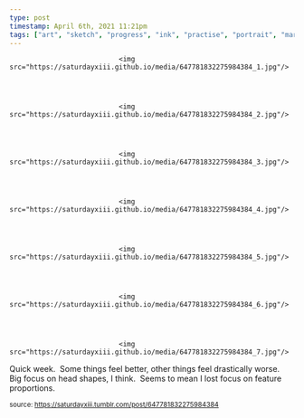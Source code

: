 ```yaml
---
type: post
timestamp: April 6th, 2021 11:21pm
tags: ["art", "sketch", "progress", "ink", "practise", "portrait", "marker"]
---
```



                               <img src="https://saturdayxiii.github.io/media/647781832275984384_1.jpg"/>
                           

                                                                                                                           

                               <img src="https://saturdayxiii.github.io/media/647781832275984384_2.jpg"/>
                           

                                                                                                                           

                               <img src="https://saturdayxiii.github.io/media/647781832275984384_3.jpg"/>
                           

                                                                                                                           

                               <img src="https://saturdayxiii.github.io/media/647781832275984384_4.jpg"/>
                           

                                                                                                                           

                               <img src="https://saturdayxiii.github.io/media/647781832275984384_5.jpg"/>
                           

                                                                                                                           

                               <img src="https://saturdayxiii.github.io/media/647781832275984384_6.jpg"/>
                           

                                                                                                                           

                               <img src="https://saturdayxiii.github.io/media/647781832275984384_7.jpg"/>
                           

                                                                                                                      
Quick week.  Some things feel better, other things feel drastically worse.  Big focus on head shapes, I think.  Seems to mean I lost focus on feature proportions.<br/>
 
                                    
                
                
                
                
                                
<small>source: https://saturdayxiii.tumblr.com/post/647781832275984384</small>